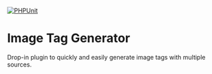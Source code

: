 [![PHPUnit](https://github.com/crstauf/Image_Tag/actions/workflows/phpunit.yml/badge.svg)](https://github.com/crstauf/Image_Tag/actions/workflows/phpunit.yml)

# Image Tag Generator
Drop-in plugin to quickly and easily generate image tags with multiple sources.
